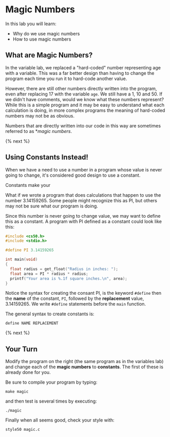 # Magic Numbers

In this lab you will learn:

- Why do we use magic numbers
- How to use magic numbers

## What are Magic Numbers?

In the variable lab, we replaced a "hard-coded" number representing age with a variable. This was a far better design than having to change the program each time you run it to hard-code another value.

However, there are still other numbers directly written into the program, even after replacing 17 with the variable `age`. We still have a 1, 10 and 50. If we didn't have comments, would we know what these numbers represent? While this is a simple program and it may be easy to understand what each calculation is doing, in more complex programs the meaning of hard-coded numbers may not be as obvious.

Numbers that are directly written into our code in this way are sometimes referred to as **magic numbers*.

{% next %}

## Using Constants Instead!

When we have a need to use a number in a program whose value is never going to change, it's considered good design to use a constant. 

Constants make your 

What if we wrote a program that does calculations that happen to use the number 3.14159265. Some people might recognize this as PI, but others may not be sure what our program is doing.

Since this number is never going to change value, we may want to define this as a constant. A program with PI defined as a constant could look like this:

```c
#include <cs50.h>
#include <stdio.h>

#define PI 3.14159265

int main(void)
{
  float radius = get_float("Radius in inches: ");
  float area = PI * radius * radius;
  printf("Your area is %.1f square inches.\n", area);
}
```

Notice the syntax for creating the consant PI, is the keyword `#define` then the **name** of the constant, `PI`, followed by the **replacement** value, 3.14159265. We write `#define` statements before the `main` function.

The general syntax to create constants is:

```
define NAME REPLACEMENT
```

{% next %}

## Your Turn

Modify the program on the right (the same program as in the variables lab) and change each of the **magic numbers** to **constants**. The first of these is already done for you.

Be sure to compile your program by typing:

```
make magic
```

and then test is several times by executing:

```
./magic
```

Finally when all seems good, check your style with:

```
style50 magic.c
```
